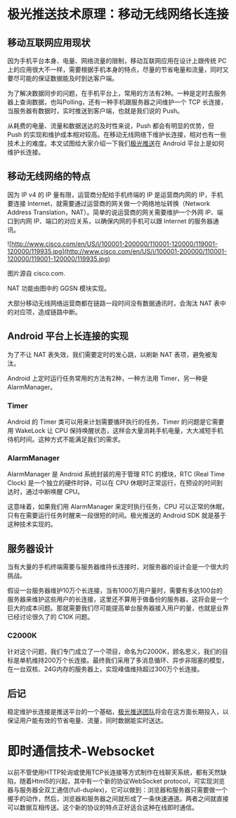 # 极光推送技术原理：移动无线网络长连接

## 移动互联网应用现状

因为手机平台本身、电量、网络流量的限制，移动互联网应用在设计上跟传统 PC 上的应用很大不一样，需要根据手机本身的特点，尽量的节省电量和流量，同时又要尽可能的保证数据能及时到达客户端。

为了解决数据同步的问题，在手机平台上，常用的方法有2种。一种是定时去服务器上查询数据，也叫Polling，还有一种手机跟服务器之间维护一个 TCP 长连接，当服务器有数据时，实时推送到客户端，也就是我们说的 Push。

从耗费的电量、流量和数据送达的及时性来说，Push 都会有明显的优势，但 Push 的实现和维护成本相对较高。在移动无线网络下维护长连接，相对也有一些技术上的难度。本文试图给大家介绍一下我们[极光推送](http://www.jpush.cn/)在 Android 平台上是如何维护长连接。

## 移动无线网络的特点

因为 IP v4 的 IP 量有限，运营商分配给手机终端的 IP 是运营商内网的 IP，手机要连接 Internet，就需要通过运营商的网关做一个网络地址转换（Network Address Translation，NAT）。简单的说运营商的网关需要维护一个外网 IP、端口到内网 IP、端口的对应关系，以确保内网的手机可以跟 Internet 的服务器通讯。

![http://www.cisco.com/en/US/i/100001-200000/110001-120000/119001-120000/119935.jpg](http://www.cisco.com/en/US/i/100001-200000/110001-120000/119001-120000/119935.jpg)

图片源自 cisco.com. 

NAT 功能由图中的 GGSN 模块实现。

大部分移动无线网络运营商都在链路一段时间没有数据通讯时，会淘汰 NAT 表中的对应项，造成链路中断。

## Android 平台上长连接的实现

为了不让 NAT 表失效，我们需要定时的发心跳，以刷新 NAT 表项，避免被淘汰。

Android 上定时运行任务常用的方法有2种，一种方法用 Timer，另一种是AlarmManager。

### Timer

Android 的 Timer 类可以用来计划需要循环执行的任务，Timer 的问题是它需要用 WakeLock 让 CPU 保持唤醒状态，这样会大量消耗手机电量，大大减短手机待机时间。这种方式不能满足我们的需求。

### AlarmManager

AlarmManager 是 Android 系统封装的用于管理 RTC 的模块，RTC (Real Time Clock) 是一个独立的硬件时钟，可以在 CPU 休眠时正常运行，在预设的时间到达时，通过中断唤醒 CPU。

这意味着，如果我们用 AlarmManager 来定时执行任务，CPU 可以正常的休眠，只有在需要运行任务时醒来一段很短的时间。极光推送的 Android SDK 就是基于这种技术实现的。

## 服务器设计

当有大量的手机终端需要与服务器维持长连接时，对服务器的设计会是一个很大的挑战。

假设一台服务器维护10万个长连接，当有1000万用户量时，需要有多达100台的服务器来维护这些用户的长连接，这里还不算用于做备份的服务器，这将会是一个巨大的成本问题。那就需要我们尽可能提高单台服务器接入用户的量，也就是业界已经讨论很久了的 C10K 问题。

### C2000K

针对这个问题，我们专门成立了一个项目，命名为C2000K，顾名思义，我们的目标是单机维持200万个长连接。最终我们采用了多消息循环、异步非阻塞的模型，在一台双核、24G内存的服务器上，实现峰值维持超过300万个长连接。

## 后记

稳定维护长连接是推送平台的一个基础，[极光推送团队](http://blog.jpush.cn/)将会在这方面长期投入，以保证用户能有效的节省电量、流量，同时数据能实时送达。

# 即时通信技术-Websocket

以前不管使用HTTP轮询或使用TCP长连接等方式制作在线聊天系统，都有天然缺陷，随着Html5的兴起，其中有一个新的协议WebSocket protocol，可实现浏览器与服务器全双工通信(full-duplex)，它可以做到：浏览器和服务器只需要做一个握手的动作，然后，浏览器和服务器之间就形成了一条快速通道。两者之间就直接可以数据互相传送。这个新的协议的特点正好适合这种在线即时通信。
